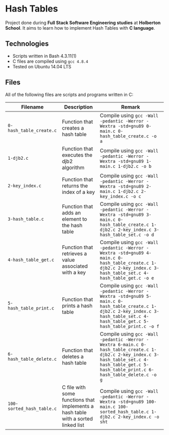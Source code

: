 # Hash Tables

Project done during **Full Stack Software Engineering studies** at **Holberton School**. It aims to learn how to implement Hash Tables with **C language**.

## Technologies
* Scripts written in Bash 4.3.11(1)
* C files are compiled using `gcc 4.8.4`
* Tested on Ubuntu 14.04 LTS

## Files
All of the following files are scripts and programs written in C:

| Filename | Description | Remark |
| -------- | ----------- | ----------- |
| `0-hash_table_create.c` | Function that creates a hash table | Compile using `gcc -Wall -pedantic -Werror -Wextra -std=gnu89 0-main.c 0-hash_table_create.c -o a`
| `1-djb2.c` | Function that executes the djb2 algorithm | Compile using `gcc -Wall -pedantic -Werror -Wextra -std=gnu89 1-main.c 1-djb2.c -o b`
| `2-key_index.c` | Function that returns the index of a key | Compile using `gcc -Wall -pedantic -Werror -Wextra -std=gnu89 2-main.c 1-djb2.c 2-key_index.c -o c`
| `3-hash_table.c` | Function that adds an element to the hash table | Compile using `gcc -Wall -pedantic -Werror -Wextra -std=gnu89 3-main.c 0-hash_table_create.c 1-djb2.c 2-key_index.c 3-hash_table_set.c -o d`
| `4-hash_table_get.c` | Function that retrieves a value associated with a key | Compile using `gcc -Wall -pedantic -Werror -Wextra -std=gnu89 4-main.c 0-hash_table_create.c 1-djb2.c 2-key_index.c 3-hash_table_set.c 4-hash_table_get.c -o e`
| `5-hash_table_print.c` | Function that prints a hash table | Compile using `gcc -Wall -pedantic -Werror -Wextra -std=gnu89 5-main.c 0-hash_table_create.c 1-djb2.c 2-key_index.c 3-hash_table_set.c 4-hash_table_get.c 5-hash_table_print.c -o f`
| `6-hash_table_delete.c` | Function that deletes a hash table | Compile using `gcc -Wall -pedantic -Werror -Wextra 6-main.c 0-hash_table_create.c 1-djb2.c 2-key_index.c 3-hash_table_set.c 4-hash_table_get.c 5-hash_table_print.c 6-hash_table_delete.c -o g`
| `100-sorted_hash_table.c` | C file with some functions that implements a hash table with a sorted linked list | Compile using `gcc -Wall -pedantic -Werror -Wextra -std=gnu89 100-main.c 100-sorted_hash_table.c 1-djb2.c 2-key_index.c -o sht`